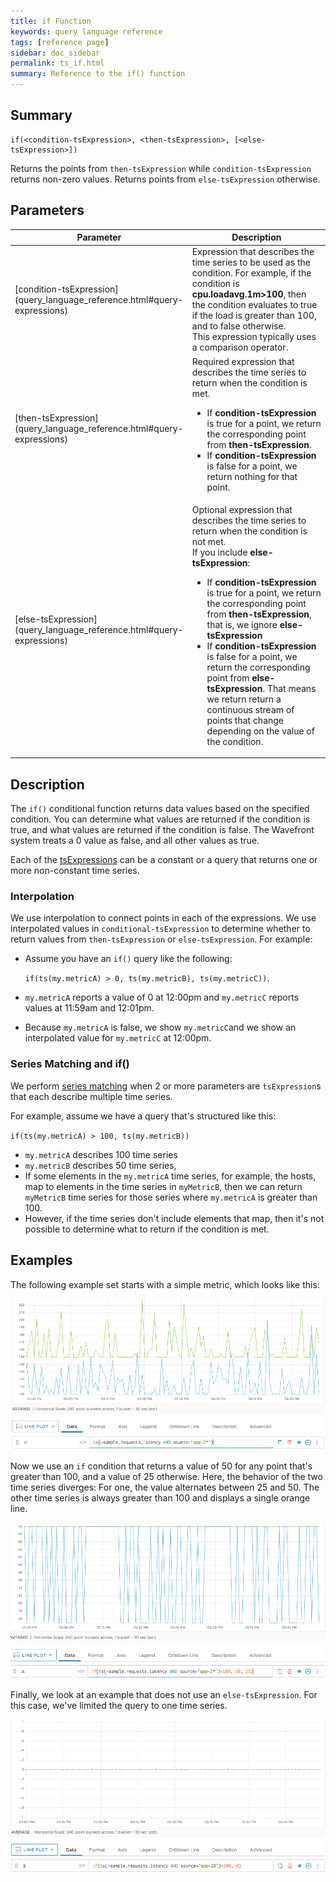 ```yaml
---
title: if Function
keywords: query language reference
tags: [reference page]
sidebar: doc_sidebar
permalink: ts_if.html
summary: Reference to the if() function
---
```

## Summary
```
if(<condition-tsExpression>, <then-tsExpression>, [<else-tsExpression>])
```

Returns the points from `then-tsExpression` while `condition-tsExpression` returns non-zero values.
Returns points from `else-tsExpression` otherwise.

## Parameters
<table>
<tbody>
<thead>
<tr><th width="20%">Parameter</th><th width="80%">Description</th></tr>
</thead>
<tr><td markdown="span"> [condition-tsExpression](query_language_reference.html#query-expressions)</td>
<td>Expression that describes the time series to be used as the condition. For example, if the condition is <strong>cpu.loadavg.1m>100</strong>, then the condition evaluates to true if the load is greater than 100, and to false otherwise.<br />
This expression typically uses a comparison operator.</td></tr>
<tr><td markdown="span"> [then-tsExpression](query_language_reference.html#query-expressions)</td>
<td>Required expression that describes the time series to return when the condition is met.
<ul>
<li>If <strong>condition-tsExpression</strong> is true for a point, we return the corresponding point from  <strong>then-tsExpression</strong>.</li>
<li>If <strong>condition-tsExpression</strong> is false for a point, we return nothing for that point. </li>
</ul></td></tr>
<tr><td markdown="span"> [else-tsExpression](query_language_reference.html#query-expressions)</td>
<td>Optional expression that describes the time series to return when the condition is not met. <br />
If you include <strong>else-tsExpression</strong>:
<ul><li>If <strong>condition-tsExpression</strong> is true for a point, we return the corresponding point from <strong>then-tsExpression</strong>, that is, we ignore <strong>else-tsExpression</strong></li>
<li>If <strong>condition-tsExpression</strong> is false for a point, we return the corresponding point from <strong>else-tsExpression</strong>. That means we return return a continuous stream of points that change depending on the value of the condition.</li></ul>
 </td></tr>
</tbody>
</table>

## Description
The `if()` conditional function returns data values based on the specified condition. You can determine what values are returned if the condition is true, and what values are returned if the condition is false. The Wavefront system treats a 0 value as false, and all other values as true.

Each of the [tsExpressions](query_language_reference.html#query-expressions) can be a constant or a query that returns one or more non-constant time series.

### Interpolation

We use interpolation to connect points in each of the expressions. We use interpolated values in `conditional-tsExpression` to determine whether to return values from `then-tsExpression` or `else-tsExpression`. For example:

* Assume you have an `if()` query like the following:

  `if(ts(my.metricA) > 0, ts(my.metricB), ts(my.metricC))`.

* `my.metricA` reports a value of 0 at 12:00pm and `my.metricC` reports values at 11:59am and 12:01pm.
* Because `my.metricA` is false, we show `my.metricC`and we show an interpolated value for `my.metricC` at 12:00pm.

### Series Matching and if()

We perform [series matching](query_language_series_matching.html) when 2 or more parameters are `tsExpression`s that each describe multiple time series.

For example, assume we have a query that's structured like this:

`if(ts(my.metricA) > 100, ts(my.metricB))`

* `my.metricA` describes 100 time series
* `my.metricB` describes 50 time series,
* If some elements in the `my.metricA` time series, for example, the hosts, map to elements in the time series in `myMetricB`, then we can return `myMetricB` time series for those series where `my.metricA` is greater than 100.
* However, if the time series don't include elements that map, then it's not possible to determine what to return if the condition is met.

## Examples

The following example set starts with a simple metric, which looks like this:

![if metric](images/ts_if_metric.png)

Now we use an `if` condition that returns a value of 50 for any point that's greater than 100, and a value of 25 otherwise. Here, the behavior of the two time series diverges: For one, the value alternates between 25 and 50. The other time series is always greater than 100 and displays a single orange line.

![if then else](images/ts_if_then_else.png)

Finally, we look at an example that does not use an `else-tsExpression`. For this case, we've limited the query to one time series.

![if then](images/ts_if_then.png)

